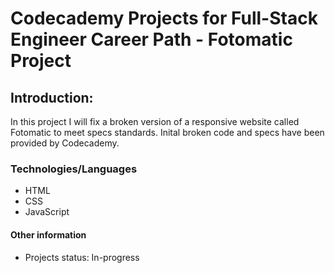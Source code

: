 # Codecademy Projects for Full-Stack Engineer Career Path - Fotomatic Project

## Introduction: 

In this project I will fix a broken version of a responsive website called Fotomatic to meet specs standards. Inital broken code and specs have been provided by Codecademy.  

### Technologies/Languages

* HTML
* CSS
* JavaScript

#### Other information

- Projects status: In-progress
